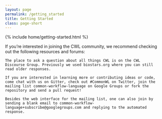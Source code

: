 ```yaml
---
layout: page
permalink: /getting_started
title: Getting Started 
class: page-short
---
```


{% include home/getting-started.html %}

If you’re interested in joining the CWL community, we recommend checking out the following resources and forums:

    The place to ask a question about all things CWL is on the CWL Discourse Group. Previously we used biostars.org where you can still read older responses.

    If you are interested in learning more or contributing ideas or code, come chat with us on Gitter, check out #CommonWL on Twitter, join the mailing list common-workflow-language on Google Groups or fork the repository and send a pull request!

    Besides the web interface for the mailing list, one can also join by sending a blank email to common-workflow-language+subscribe@googlegroups.com and replying to the automated response.

